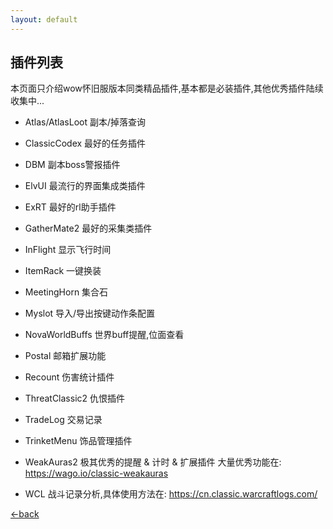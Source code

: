 ```yaml
---
layout: default
---
```


## 插件列表

本页面只介绍wow怀旧服版本同类精品插件,基本都是必装插件,其他优秀插件陆续收集中...

- Atlas/AtlasLoot 副本/掉落查询
- ClassicCodex  最好的任务插件
- DBM 副本boss警报插件
- ElvUI 最流行的界面集成类插件
- ExRT  最好的rl助手插件
- GatherMate2 最好的采集类插件
- InFlight  显示飞行时间
- ItemRack  一键换装
- MeetingHorn 集合石
- Myslot  导入/导出按键动作条配置
- NovaWorldBuffs  世界buff提醒,位面查看
- Postal  邮箱扩展功能
- Recount 伤害统计插件
- ThreatClassic2  仇恨插件
- TradeLog  交易记录
- TrinketMenu 饰品管理插件

- WeakAuras2 极其优秀的提醒 & 计时 & 扩展插件 大量优秀功能在: https://wago.io/classic-weakauras
- WCL 战斗记录分析,具体使用方法在: https://cn.classic.warcraftlogs.com/

[←back](./)

